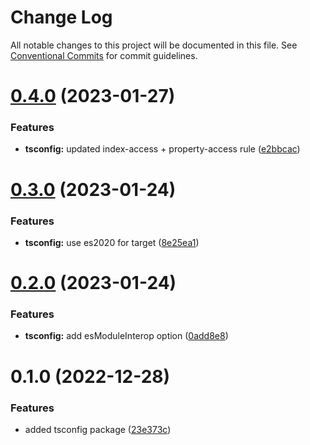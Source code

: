# Change Log

All notable changes to this project will be documented in this file.
See [Conventional Commits](https://conventionalcommits.org) for commit guidelines.

# [0.4.0](https://github.com/tada5hi/javascript/compare/@tada5hi/tsconfig@0.3.0...@tada5hi/tsconfig@0.4.0) (2023-01-27)


### Features

* **tsconfig:** updated index-access + property-access rule ([e2bbcac](https://github.com/tada5hi/javascript/commit/e2bbcac3a0fe576f4a940a25704a28b7bffd84f8))





# [0.3.0](https://github.com/tada5hi/javascript/compare/@tada5hi/tsconfig@0.2.0...@tada5hi/tsconfig@0.3.0) (2023-01-24)


### Features

* **tsconfig:** use es2020 for target ([8e25ea1](https://github.com/tada5hi/javascript/commit/8e25ea13f381e7f40a9636c70f116a59d16d37a6))





# [0.2.0](https://github.com/tada5hi/javascript/compare/@tada5hi/tsconfig@0.1.0...@tada5hi/tsconfig@0.2.0) (2023-01-24)


### Features

* **tsconfig:** add esModuleInterop option ([0add8e8](https://github.com/tada5hi/javascript/commit/0add8e802ffa69b3280cbd736f394d6f164ab8a0))





# 0.1.0 (2022-12-28)


### Features

* added tsconfig package ([23e373c](https://github.com/tada5hi/javascript/commit/23e373ce7eaaa63f977f09f789c57811f2d61c43))
